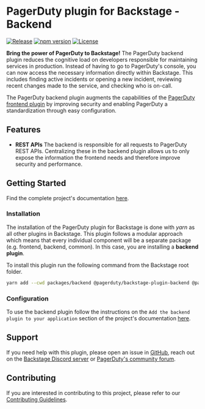 # PagerDuty plugin for Backstage - Backend

[![Release](https://github.com/PagerDuty/backstage-plugin-backend/actions/workflows/on_release_created.yml/badge.svg)](https://github.com/PagerDuty/backstage-plugin-backend/actions/workflows/on_release_created.yml)
[![npm version](https://badge.fury.io/js/@pagerduty%2Fbackstage-plugin-backend.svg)](https://badge.fury.io/js/@pagerduty%2Fbackstage-plugin-backend)
[![License](https://img.shields.io/badge/License-Apache_2.0-blue.svg)](https://opensource.org/licenses/Apache-2.0)

**Bring the power of PagerDuty to Backstage!**
The PagerDuty backend plugin reduces the cognitive load on developers responsible for maintaining services in production. Instead of having to go to PagerDuty's console, you can now access the necessary information directly within Backstage. This includes finding active incidents or opening a new incident, reviewing recent changes made to the service, and checking who is on-call.

The PagerDuty backend plugin augments the capabilities of the [PagerDuty frontend plugin](https://github.com/PagerDuty/backstage-plugin) by improving security and enabling PagerDuty a standardization through easy configuration.

## Features

- **REST APIs** The backend is responsible for all requests to PagerDuty REST APIs. Centralizing these in the backend plugin allows us to only expose the information the frontend needs and therefore improve security and performance.

## Getting Started

Find the complete project's documentation [here](https://pagerduty.github.io/backstage-plugin-docs/).

### Installation

The installation of the PagerDuty plugin for Backstage is done with *yarn* as all other plugins in Backstage. This plugin follows a modular approach which means that every individual component will be a separate package (e.g. frontend, backend, common). In this case, you are installing a **backend plugin**.

To install this plugin run the following command from the Backstage root folder.

```bash
yarn add --cwd packages/backend @pagerduty/backstage-plugin-backend @pagerduty/backstage-plugin-common
```

### Configuration

To use the backend plugin follow the instructions on the `Add the backend plugin to your application` section of the project's documentation [here](https://pagerduty.github.io/backstage-plugin-docs/getting-started/backstage/#add-the-backend-plugin-to-your-application).

## Support

If you need help with this plugin, please open an issue in [GitHub](https://github.com/PagerDuty/backstage-plugin-backend), reach out on the [Backstage Discord server](https://discord.gg/backstage-687207715902193673) or [PagerDuty's community forum](https://community.pagerduty.com).

## Contributing

If you are interested in contributing to this project, please refer to our [Contributing Guidelines](https://github.com/PagerDuty/backstage-plugin-backend/blob/main/CONTRIBUTING.md).

